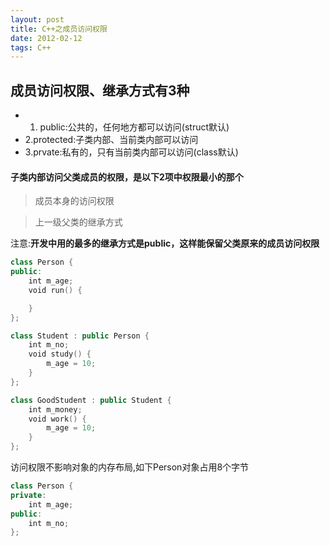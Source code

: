 ```yaml
---
layout: post
title: C++之成员访问权限
date: 2012-02-12
tags: C++
---
```


## 成员访问权限、继承方式有3种
 - 1. public:公共的，任何地方都可以访问(struct默认) 
 - 2.protected:子类内部、当前类内部可以访问 
 - 3.prvate:私有的，只有当前类内部可以访问(class默认)
 
 #### 子类内部访问父类成员的权限，是以下2项中权限最小的那个 
 >成员本身的访问权限

>上一级父类的继承方式

注意:**开发中用的最多的继承方式是public，这样能保留父类原来的成员访问权限**
```swift
class Person {
public:
    int m_age;
    void run() {

    }
};

class Student : public Person {
    int m_no;
    void study() {
        m_age = 10;
    }
};

class GoodStudent : public Student {
    int m_money;
    void work() {
        m_age = 10;
    }
};
```

访问权限不影响对象的内存布局,如下Person对象占用8个字节
```swift
class Person {
private:
	int m_age;
public:
	int m_no;
};
```

